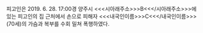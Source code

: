 피고인은 2019. 6. 28. 17:00경 양주시 <<<시아래주소>>>B<<</시아래주소>>>에 있는 피고인의 집 근처에서 손으로 피해자 <<<내국인이름>>>C<<</내국인이름>>>(70세)의 가슴과 복부를 수회 밀쳐 폭행하였다.